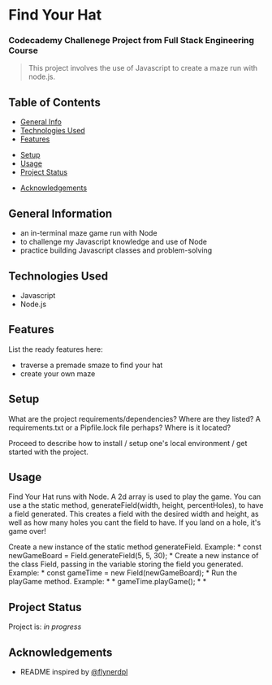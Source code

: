 # Find Your Hat 
### Codecademy Challenege Project from Full Stack Engineering Course
> This project involves the use of Javascript to create a maze run with node.js.

## Table of Contents
* [General Info](#general-information)
* [Technologies Used](#technologies-used)
* [Features](#features)
<!-- * [Screenshots](#screenshots) -->
* [Setup](#setup)
* [Usage](#usage)
* [Project Status](#project-status)
<!-- * [Room for Improvement](#room-for-improvement) -->
* [Acknowledgements](#acknowledgements)
<!-- * [Contact](#contact) -->
<!-- * [License](#license) -->


## General Information
- an in-terminal maze game run with Node
- to challenge my Javascript knowledge and use of Node
- practice building Javascript classes and problem-solving

## Technologies Used
- Javascript
- Node.js


## Features
List the ready features here:
- traverse a premade smaze to find your hat
- create your own maze 


<!-- ## Screenshots
![Example screenshot](./img/screenshot.png) -->


## Setup
What are the project requirements/dependencies? Where are they listed? A requirements.txt or a Pipfile.lock file perhaps? Where is it located?

Proceed to describe how to install / setup one's local environment / get started with the project.


## Usage
 Find Your Hat runs with Node. A 2d array is used to play the game.
 You can use a the static method, generateField(width, height, percentHoles), to have a field generated. This creates a field with the desired width and height, as well as how many holes you cant the field to have. If you land on a hole, it's game over!
 
Create a new instance of the static method generateField. Example: * const newGameBoard = Field.generateField(5, 5, 30); *
Create a new instance of the class Field, passing in the variable storing the field you generated. Example: * const gameTime = new Field(newGameBoard); *
Run the playGame method. Example: * * gameTime.playGame(); * *


## Project Status
Project is: _in progress_


<!-- ## Room for Improvement
Include areas you believe need improvement / could be improved. Also add TODOs for future development.

Room for improvement:
- Improvement to be done 1
- Improvement to be done 2

To do:
- Feature to be added 1
- Feature to be added 2 -->


## Acknowledgements
- README inspired by [@flynerdpl](https://www.flynerd.pl/)



<!-- ## Contact
Created by [@flynerdpl](https://www.flynerd.pl/) - feel free to contact me! -->

<!-- ## License -->
<!-- This project is open source and available under the [... License](). -->
